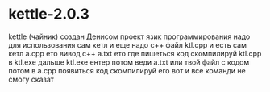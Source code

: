 # kettle-2.0.3
kettle (чайник) создан Денисом проект язик программирования надо для использования сам кетл и еще надо c++ файл ktl.cpp и есть сам кетл a.cpp ето вивод c++ a.txt ето где пишеться код скомпилируй ktl.cpp в ktl.exe дальше ktl.exe ентер потом веди a.txt или твой файл с кодом потом в a.cpp появиться код скомпилируй его вот и все команди не смогу сказат
